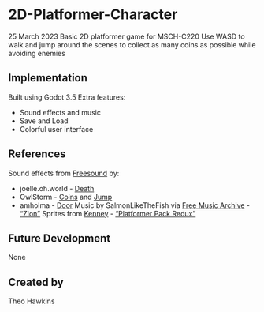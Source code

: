 # 2D-Platformer-Character
25 March 2023
Basic 2D platformer game for MSCH-C220
Use WASD to walk and jump around the scenes to collect as many coins as possible while avoiding enemies

## Implementation
Built using Godot 3.5
Extra features:
- Sound effects and music
- Save and Load
- Colorful user interface

## References
Sound effects from [Freesound](https://freesound.org/) by:
- joelle.oh.world - [Death](https://freesound.org/s/643139/)
- OwlStorm - [Coins](https://freesound.org/s/404774/) and [Jump](https://freesound.org/s/404793/)
- amholma - [Door](https://freesound.org/s/344360/)
Music by SalmonLikeTheFish via [Free Music Archive](https://freemusicarchive.org/home) - [“Zion”](https://freemusicarchive.org/music/SalmonLikeTheFish/Music_for_the_Sleepy_Traveler/01_-_Zion/ )
Sprites from [Kenney](https://kenney.nl/) - [“Platformer Pack Redux”](https://kenney.nl/assets/platformer-pack-redux)


## Future Development

None

## Created by 

Theo Hawkins